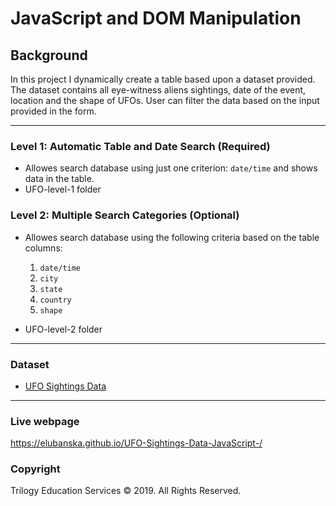 # JavaScript and DOM Manipulation

## Background

In this project I dynamically create a table based upon a dataset provided. The dataset contains all eye-witness aliens sightings, date of the event, location and the shape of UFOs. User can filter the data based on the input provided in the form.

---

### Level 1: Automatic Table and Date Search (Required)

* Allowes search database using just one criterion: `date/time` and shows data in the table.
* UFO-level-1 folder

### Level 2: Multiple Search Categories (Optional)

* Allowes search database using the following criteria based on the table columns:

  1. `date/time`
  2. `city`
  3. `state`
  4. `country`
  5. `shape`

* UFO-level-2 folder

- - -

### Dataset

* [UFO Sightings Data](StarterCode/static/js/data.js)

- - -
### Live webpage

https://elubanska.github.io/UFO-Sightings-Data-JavaScript-/

### Copyright

Trilogy Education Services © 2019. All Rights Reserved.
